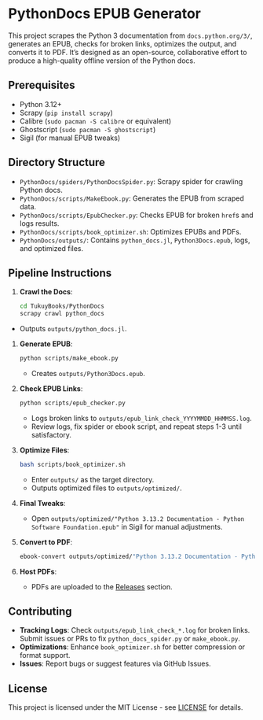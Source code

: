 # PythonDocs EPUB Generator

This project scrapes the Python 3 documentation from `docs.python.org/3/`, generates an EPUB, checks for broken links, optimizes the output, and converts it to PDF. It’s designed as an open-source, collaborative effort to produce a high-quality offline version of the Python docs.

## Prerequisites

- Python 3.12+
- Scrapy (`pip install scrapy`)
- Calibre (`sudo pacman -S calibre` or equivalent)
- Ghostscript (`sudo pacman -S ghostscript`)
- Sigil (for manual EPUB tweaks)

## Directory Structure

- `PythonDocs/spiders/PythonDocsSpider.py`: Scrapy spider for crawling Python docs.
- `PythonDocs/scripts/MakeEbook.py`: Generates the EPUB from scraped data.
- `PythonDocs/scripts/EpubChecker.py`: Checks EPUB for broken `href`s and logs results.
- `PythonDocs/scripts/book_optimizer.sh`: Optimizes EPUBs and PDFs.
- `PythonDocs/outputs/`: Contains `python_docs.jl`, `Python3Docs.epub`, logs, and optimized files.

## Pipeline Instructions

1. **Crawl the Docs**:

   ```bash
   cd TukuyBooks/PythonDocs
   scrapy crawl python_docs

- Outputs `outputs/python_docs.jl`.

1. **Generate EPUB**:

   ```bash
   python scripts/make_ebook.py
   ```

   - Creates `outputs/Python3Docs.epub`.
1. **Check EPUB Links**:

   ```bash
   python scripts/epub_checker.py
   ```

   - Logs broken links to `outputs/epub_link_check_YYYYMMDD_HHMMSS.log`.
   - Review logs, fix spider or ebook script, and repeat steps 1-3 until satisfactory.
1. **Optimize Files**:

   ```bash
   bash scripts/book_optimizer.sh
   ```

   - Enter `outputs/` as the target directory.
   - Outputs optimized files to `outputs/optimized/`.
1. **Final Tweaks**:

   - Open `outputs/optimized/"Python 3.13.2 Documentation - Python Software Foundation.epub"` in Sigil for manual adjustments.
1. **Convert to PDF**:

   ```bash
   ebook-convert outputs/optimized/"Python 3.13.2 Documentation - Python Software Foundation.epub" outputs/optimized/"Python 3.13.2 Documentation - Python Software Foundation.pdf"
   ```

1. **Host PDFs**:

   - PDFs are uploaded to the [Releases](https://github.com/luisvinatea/TukuyBooks/releases) section.

## Contributing

- **Tracking Logs**: Check `outputs/epub_link_check_*.log` for broken links. Submit issues or PRs to fix `python_docs_spider.py` or `make_ebook.py`.
- **Optimizations**: Enhance `book_optimizer.sh` for better compression or format support.
- **Issues**: Report bugs or suggest features via GitHub Issues.

## License

This project is licensed under the MIT License - see [LICENSE](LICENSE) for details.
